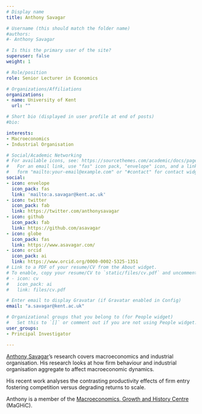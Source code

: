 ```yaml
---
# Display name
title: Anthony Savagar

# Username (this should match the folder name)
#authors:
#- Anthony Savagar

# Is this the primary user of the site?
superuser: false
weight: 1

# Role/position
role: Senior Lecturer in Economics

# Organizations/Affiliations
organizations:
- name: University of Kent
  url: ""

# Short bio (displayed in user profile at end of posts)
#bio:  

interests:
- Macroeconomics
- Industrial Organisation

# Social/Academic Networking
# For available icons, see: https://sourcethemes.com/academic/docs/page-builder/#icons
#   For an email link, use "fas" icon pack, "envelope" icon, and a link in the
#   form "mailto:your-email@example.com" or "#contact" for contact widget.
social:
- icon: envelope
  icon_pack: fas
  link: 'mailto:a.savagar@kent.ac.uk'
- icon: twitter
  icon_pack: fab
  link: https://twitter.com/anthonysavagar
- icon: github
  icon_pack: fab
  link: https://github.com/asavagar
- icon: globe
  icon_pack: fas
  link: https://www.asavagar.com/
- icon: orcid
  icon_pack: ai
  link: https://www.orcid.org/0000-0002-5325-1351
# Link to a PDF of your resume/CV from the About widget.
# To enable, copy your resume/CV to `static/files/cv.pdf` and uncomment the lines below.
# - icon: cv
#   icon_pack: ai
#   link: files/cv.pdf

# Enter email to display Gravatar (if Gravatar enabled in Config)
email: "a.savagar@kent.ac.uk"

# Organizational groups that you belong to (for People widget)
#   Set this to `[]` or comment out if you are not using People widget.
user_groups:
- Principal Investigator

---
```


[Anthony Savagar](www.asavagar.com)’s research covers macroeconomics and industrial organisation. His research looks at how firm behaviour and industrial organisation aggregate to affect macroeconomic dynamics.

His recent work analyses the contrasting productivity effects of firm entry fostering competition versus degrading returns to scale.

Anthony is a member of the [Macroeconomics, Growth and History Centre](https://research.kent.ac.uk/maghic/) (MaGHiC).

